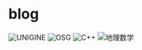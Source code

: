 # blog
![UNIGINE](https://github.com/dsfdeeeg/blog/projects/1)
![OSG](https://github.com/dsfdeeeg/blog/projects/2)
![C++](https://github.com/dsfdeeeg/blog/projects/3)
![地理数学](https://github.com/dsfdeeeg/blog/projects/4)
